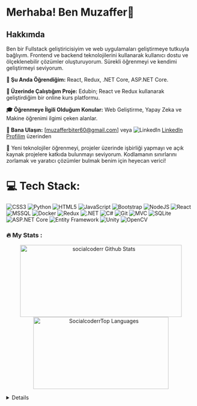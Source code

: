 # Merhaba! Ben Muzaffer👋 
## Hakkımda

Ben bir Fullstack geliştiricisiyim ve web uygulamaları geliştirmeye tutkuyla bağlıyım. Frontend ve backend teknolojilerini kullanarak kullanıcı dostu ve ölçeklenebilir çözümler oluşturuyorum. Sürekli öğrenmeyi ve kendimi geliştirmeyi seviyorum.


**🌱 Şu Anda Öğrendiğim:** React, Redux, .NET Core, ASP.NET Core.

**💼 Üzerinde Çalıştığım Proje:** Edubin; React ve Redux kullanarak geliştirdiğim bir online kurs platformu.

**🎓 Öğrenmeye İlgili Olduğum Konular:** Web Geliştirme, Yapay Zeka ve Makine öğrenimi ilgimi çeken alanlar.

**💬 Bana Ulaşın:** [muzafferbiter60@gmail.com] veya ![LinkedIn](https://img.shields.io/badge/LinkedIn-0077B5?style=for-the-badge&logo=linkedin&logoColor=white) [LinkedIn Profilim](https://www.linkedin.com/in/muzafferbiter1) üzerinden

🚀 Yeni teknolojiler öğrenmeyi, projeler üzerinde işbirliği yapmayı ve açık kaynak projelere katkıda bulunmayı seviyorum. Kodlamanın sınırlarını zorlamak ve yaratıcı çözümler bulmak benim için heyecan verici!





# 💻 Tech Stack:
![CSS3](https://img.shields.io/badge/css3-%231572B6.svg?style=for-the-badge&logo=css3&logoColor=white) ![Python](https://img.shields.io/badge/python-3670A0?style=for-the-badge&logo=python&logoColor=ffdd54) ![HTML5](https://img.shields.io/badge/html5-%23E34F26.svg?style=for-the-badge&logo=html5&logoColor=white) ![JavaScript](https://img.shields.io/badge/javascript-%23323330.svg?style=for-the-badge&logo=javascript&logoColor=%23F7DF1E) ![Bootstrap](https://img.shields.io/badge/bootstrap-%23563D7C.svg?style=for-the-badge&logo=bootstrap&logoColor=white) ![NodeJS](https://img.shields.io/badge/node.js-6DA55F?style=for-the-badge&logo=node.js&logoColor=white) ![React](https://img.shields.io/badge/react-%2320232a.svg?style=for-the-badge&logo=react&logoColor=%2361DAFB) ![MSSQL](https://img.shields.io/badge/mssql-%23CC2927.svg?style=for-the-badge&logo=microsoft-sql-server&logoColor=white) ![Docker](https://img.shields.io/badge/docker-%230db7ed.svg?style=for-the-badge&logo=docker&logoColor=white) ![Redux](https://img.shields.io/badge/redux-%23593d88.svg?style=for-the-badge&logo=redux&logoColor=white) ![.NET](https://img.shields.io/badge/.NET-512BD4?style=for-the-badge&logo=dotnet&logoColor=white) ![C#](https://img.shields.io/badge/C%23-239120?style=for-the-badge&logo=c-sharp&logoColor=white) ![Git](https://img.shields.io/badge/Git-F05032?style=for-the-badge&logo=git&logoColor=white) ![MVC](https://img.shields.io/badge/MVC-5A67D8?style=for-the-badge&logo=dotnet&logoColor=white) ![SQLite](https://img.shields.io/badge/SQLite-003B57?style=for-the-badge&logo=sqlite&logoColor=white) ![ASP.NET Core](https://img.shields.io/badge/ASP.NET_Core-512BD4?style=for-the-badge&logo=dotnet&logoColor=white) ![Entity Framework](https://img.shields.io/badge/Entity_Framework-0A5C45?style=for-the-badge&logo=dotnet&logoColor=white) ![Unity](https://img.shields.io/badge/Unity-000000?style=for-the-badge&logo=unity&logoColor=white) ![OpenCV](https://img.shields.io/badge/OpenCV-5C3EE8?style=for-the-badge&logo=opencv&logoColor=white)




### :fire: My Stats :
<p align="center">
  <a href="#"><img alt="socialcoderr Github Stats" src="https://denvercoder1-github-readme-stats.vercel.app/api/?username=socialcoderr&show_icons=true&count_private=true&theme=dark&hide_border=true&bg_color=151515&title_color=f2f2f2&icon_color=79fe96" height="192px" width="430px"></a>
  <a href="#"><img alt="SocialcoderrTop Languages" src="https://github-readme-stats.vercel.app/api/top-langs/?username=socialcoderr&langs_count=8&count_private=true&layout=compact&theme=dark&hide_border=true&hide=Jupyter%20notebook,less&bg_color=151515&title_color=f2f2f2&icon_color=79fe96" height="192px" width="360px"></a><br>
<!--   <b>Note:</b> <i>Top languages is only a metric of the languages my public code consists of and doesn't reflect experience or skill level.</i> -->
</p>
<details>	
  




